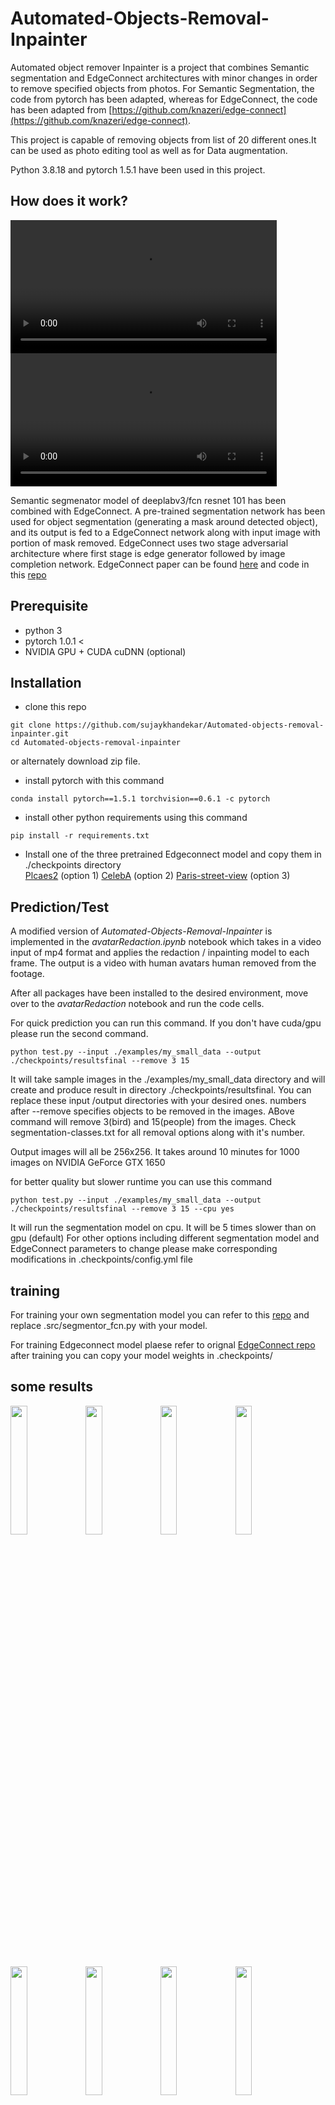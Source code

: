 # Automated-Objects-Removal-Inpainter

Automated object remover Inpainter is a project that combines Semantic segmentation and EdgeConnect architectures with minor changes in order to remove specified objects from photos. For Semantic Segmentation, the code from pytorch has been adapted, whereas for EdgeConnect, the code has been adapted from [https://github.com/knazeri/edge-connect](https://github.com/knazeri/edge-connect).

This project is capable of removing objects from list of 20 different ones.It can be used as photo editing tool as well as for Data augmentation.

Python 3.8.18 and pytorch 1.5.1 have been used in this project.

## How does it work?

<video width="426" src="examples\source\shopping2.mp4" controls title="Title"></video> <video width="426" src="examples\output\output-shopping2.mp4 " controls title="Title">
<img src="https://user-images.githubusercontent.com/31131069/89242695-2b9f5e80-d5d0-11ea-8c72-c865cc72616b.png" width="30%"></img> 

Semantic segmenator model of deeplabv3/fcn resnet 101 has been combined with EdgeConnect. A pre-trained segmentation network has been used for object segmentation (generating a mask around detected object), and its output is fed to a EdgeConnect network along with input image with portion of mask removed. EdgeConnect uses two stage adversarial architecture where first stage is edge generator followed by image completion network. EdgeConnect paper can be found [here](https://arxiv.org/abs/1901.00212) and code in this [repo](https://github.com/knazeri/edge-connect)

## Prerequisite
* python 3
* pytorch 1.0.1 <
* NVIDIA GPU + CUDA cuDNN (optional)

## Installation
* clone this repo 
```
git clone https://github.com/sujaykhandekar/Automated-objects-removal-inpainter.git
cd Automated-objects-removal-inpainter
```
or alternately download zip file.
* install pytorch with this command
```
conda install pytorch==1.5.1 torchvision==0.6.1 -c pytorch
```
* install other python requirements using this command
```
pip install -r requirements.txt
```
* Install one of the three pretrained Edgeconnect model and copy them in ./checkpoints directory  
[Plcaes2](https://drive.google.com/drive/folders/1qjieeThyse_iwJ0gZoJr-FERkgD5sm4y?usp=sharing) (option 1)
[CelebA](https://drive.google.com/drive/folders/1nkLOhzWL-w2euo0U6amhz7HVzqNC5rqb) (option 2)
[Paris-street-view](https://drive.google.com/drive/folders/1cGwDaZqDcqYU7kDuEbMXa9TP3uDJRBR1) (option 3)

## Prediction/Test

A modified version of <em> Automated-Objects-Removal-Inpainter </em> is implemented in the <em> avatarRedaction.ipynb </em> notebook which takes in a video input of mp4 format and applies the redaction / inpainting model to each frame.
The output is a video with human avatars human removed from the footage.

After all packages have been installed to the desired environment, move over to the  <em> avatarRedaction </em> notebook and run the code cells. 

For quick prediction you can run this command. If you don't have cuda/gpu please run the second command.
```
python test.py --input ./examples/my_small_data --output ./checkpoints/resultsfinal --remove 3 15
```
It will take sample images in the ./examples/my_small_data  directory and will create and produce result in directory ./checkpoints/resultsfinal. You can replace these input /output directories with your desired ones.
numbers after --remove specifies objects to be removed in the images. ABove command will remove 3(bird) and 15(people) from the images. Check segmentation-classes.txt for all removal options along with it's number.

Output images will all be 256x256. It takes around 10 minutes for 1000 images on NVIDIA GeForce GTX 1650

for better quality but slower runtime you can use  this command
```
python test.py --input ./examples/my_small_data --output ./checkpoints/resultsfinal --remove 3 15 --cpu yes
```
It will run the segmentation model on cpu. It will be 5 times slower than on gpu (default)
For other options including different segmentation model and EdgeConnect parameters to change please make corresponding modifications in .checkpoints/config.yml file

## training
For training your own segmentation model you can refer to this [repo](https://github.com/CSAILVision/semantic-segmentation-pytorch) and replace .src/segmentor_fcn.py with your model.

For training Edgeconnect model plaese refer to orignal [EdgeConnect repo](https://github.com/knazeri/edge-connect)  after training you can copy your model weights in .checkpoints/ 

## some results
<img src="https://user-images.githubusercontent.com/31131069/89245607-2db8eb80-d5d7-11ea-94e1-e16ac6be8009.png" width="23%"></img> <img src="https://user-images.githubusercontent.com/31131069/89245666-4f19d780-d5d7-11ea-8a0e-12ffc9367cba.png" width="23%"></img> <img src="https://user-images.githubusercontent.com/31131069/89245571-1974ee80-d5d7-11ea-91ce-e6c95ea8d8fc.png" width="23%"></img> <img src="https://user-images.githubusercontent.com/31131069/89245452-d450bc80-d5d6-11ea-968a-b0fd60c4d3ad.png" width="23%"></img> <img src="https://user-images.githubusercontent.com/31131069/89245970-18908c80-d5d8-11ea-9e99-b91245052870.png" width="23%"></img> <img src="https://user-images.githubusercontent.com/31131069/89245711-6a84e280-d5d7-11ea-8eea-fd718b500799.png" width="23%"></img> <img src="https://user-images.githubusercontent.com/31131069/89246127-6a391700-d5d8-11ea-85a3-20d65ab3a571.png" width="23%"></img> <img src="https://user-images.githubusercontent.com/31131069/89245762-8b4d3800-d5d7-11ea-89f6-16c21142b2bd.png" width="23%"></img> <img src="https://user-images.githubusercontent.com/31131069/89245794-a5871600-d5d7-11ea-8426-d3bddeed3dd5.png" width="23%"></img> <img src="https://user-images.githubusercontent.com/31131069/89245812-b2a40500-d5d7-11ea-80e4-6a65c9fd3ae7.png" width="23%"></img> <img src="https://user-images.githubusercontent.com/31131069/89245841-c3547b00-d5d7-11ea-8fa2-aecd9dceef0a.png" width="23%"></img> <img src="https://user-images.githubusercontent.com/31131069/89245870-ce0f1000-d5d7-11ea-87a2-0ded6c355fe5.png" width="23%"></img> <img src="https://user-images.githubusercontent.com/31131069/89245885-dd8e5900-d5d7-11ea-8aec-c1a35b7a604e.png" width="23%"></img> <img src="https://user-images.githubusercontent.com/31131069/89245898-e5e69400-d5d7-11ea-9147-5467ba36f14b.png" width="23%"></img> <img src="https://user-images.githubusercontent.com/31131069/89251524-40d2b800-d5e5-11ea-9a6e-cadf96d8ef5b.png" width="23%"></img> <img src="https://user-images.githubusercontent.com/31131069/89251550-521bc480-d5e5-11ea-8906-d0bdad16d641.png" width="23%"></img> 

## License
Licensed under a [Creative Commons Attribution-NonCommercial 4.0 International.](https://creativecommons.org/licenses/by-nc/4.0/)

Except where otherwise noted, this content is published under a [CC BY-NC](https://github.com/knazeri/edge-connect) license, which means that you can copy, remix, transform and build upon the content as long as you do not use the material for commercial purposes and give appropriate credit and provide a link to the license.

## Citation
```
@inproceedings{nazeri2019edgeconnect,
  title={EdgeConnect: Generative Image Inpainting with Adversarial Edge Learning},
  author={Nazeri, Kamyar and Ng, Eric and Joseph, Tony and Qureshi, Faisal and Ebrahimi, Mehran},
  journal={arXiv preprint},
  year={2019},
}

@InProceedings{Nazeri_2019_ICCV,
  title = {EdgeConnect: Structure Guided Image Inpainting using Edge Prediction},
  author = {Nazeri, Kamyar and Ng, Eric and Joseph, Tony and Qureshi, Faisal and Ebrahimi, Mehran},
  booktitle = {The IEEE International Conference on Computer Vision (ICCV) Workshops},
  month = {Oct},
  year = {2019}
}
```
